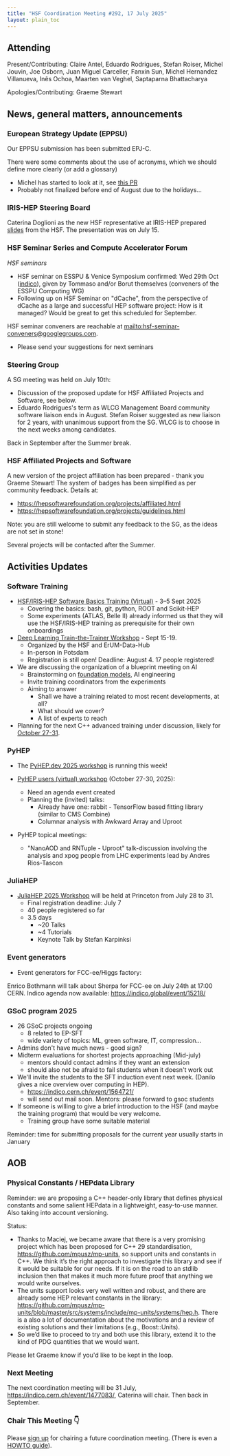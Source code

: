 ```yaml
---
title: "HSF Coordination Meeting #292, 17 July 2025"
layout: plain_toc
---
```


## Attending

Present/Contributing: Claire Antel, Eduardo Rodrigues, Stefan Roiser, Michel Jouvin, Joe Osborn, Juan Miguel Carceller, Fanxin Sun, Michel Hernandez Villanueva, Inês Ochoa, Maarten van Veghel, Saptaparna Bhattacharya

Apologies/Contributing: Graeme Stewart


## News, general matters, announcements

### European Strategy Update (EPPSU) 

Our EPPSU submission has been submitted EPJ-C.

There were some comments about the use of acronyms, which we should define more clearly (or add a glossary)
* Michel has started to look at it, see [this PR](https://github.com/HSF/EPPSU-2025-Paper/pull/21)
* Probably not finalized before end of August due to the holidays...

### IRIS-HEP Steering Board

Caterina Doglioni as the new HSF representative at IRIS-HEP prepared [slides](https://docs.google.com/presentation/d/1zrV0P_kIDxwDS9bZsYYE6S3HXPUsaEXfKkQUYr8EjmA/edit?usp=sharing) from the HSF. The presentation was on July 15.

### HSF Seminar Series and Compute Accelerator Forum

*HSF seminars*
- HSF seminar on ESSPU & Venice Symposium confirmed: Wed 29th Oct ([indico](https://indico.cern.ch/event/1481829/)), given by Tommaso and/or Borut themselves (conveners of the ESSPU Computing WG)
- Following up on HSF Seminar on "dCache", from the perspective of dCache as a large and successful HEP software project: How is it managed? Would be great to get this scheduled for September.


HSF seminar conveners are reachable at <mailto:hsf-seminar-conveners@googlegroups.com>.

- Please send your suggestions for next seminars

### Steering Group

A SG meeting was held on July 10th:
- Discussion of the proposed update for HSF Affiliated Projects and Software, see below.
- Eduardo Rodrigues's term as WLCG Management Board community software liaison ends in August. Stefan Roiser suggested as new liaison for 2 years, with unanimous support from the SG. WLCG is to choose in the next weeks among candidates.

Back in September after the Summer break.

### HSF Affiliated Projects and Software

A new version of the project affiliation has been prepared - thank you Graeme Stewart! The system of badges has been simplified as per community feedback. Details at:
- <https://hepsoftwarefoundation.org/projects/affiliated.html>
- <https://hepsoftwarefoundation.org/projects/guidelines.html>

Note: you are still welcome to submit any feedback to the SG, as the ideas are not set in stone!

Several projects will be contacted after the Summer.

## Activities Updates

### Software Training

- [HSF/IRIS-HEP Software Basics Training (Virtual)](https://indico.cern.ch/event/1569915/) - 3–5 Sept 2025
    - Covering the basics: bash, git, python, ROOT and Scikit-HEP
    - Some experiments (ATLAS, Belle II) already informed us that they will use the HSF/IRIS-HEP training as prerequisite for their own onboardings
- [Deep Learning Train-the-Trainer Workshop](https://indico.desy.de/event/47263/) - Sept 15-19.
    - Organized by the HSF and ErUM-Data-Hub
    - In-person in Potsdam
    - Registration is still open! Deadline: August 4. 17 people registered!
- We are discussing the organization of a blueprint meeting on AI
    - Brainstorming on [foundation models](https://en.wikipedia.org/wiki/Foundation_model), AI engineering
    - Invite training coordinators from the experiments
    - Aiming to answer 
        - Shall we have a training related to most recent developments, at all?
        - What should we cover? 
        - A list of experts to reach
- Planning for the next C++ advanced training under discussion, likely for [October 27-31](https://indico.cern.ch/event/1549051/).


### PyHEP

- The [PyHEP.dev 2025 workshop](https://indico.cern.ch/e/PyHEP2025.dev) is running this week!
- [PyHEP users (virtual) workshop](https://indico.cern.ch/e/PyHEP2025) (October 27-30, 2025):
    - Need an agenda event created
    - Planning the (invited) talks:
        - Already have one: rabbit - TensorFlow based fitting library (similar to CMS Combine)
        - Columnar analysis with Awkward Array and Uproot 

- PyHEP topical meetings:
    - "NanoAOD and RNTuple - Uproot" talk-discussion involving the analysis and xpog people from LHC experiments lead by Andres Rios-Tascon

### JuliaHEP

- [JuliaHEP 2025 Workshop](https://indico.cern.ch/event/1488852/) will be held at Princeton from July 28 to 31.
    - Final registration deadline: July 7
    - 40 people registered so far
    - 3.5 days
        - ~20 Talks
        - ~4 Tutorials
        - Keynote Talk by Stefan Karpinksi

### Event generators

- Event generators for FCC-ee/Higgs factory:

Enrico Bothmann will talk about Sherpa for FCC-ee on July 24th at 17:00 CERN. Indico agenda now available: https://indico.global/event/15218/

### GSoC program 2025

- 26 GSoC projects ongoing
    - 8 related to EP-SFT
    - wide variety of topics: ML, green software, IT, compression...
- Admins don't have much news - good sign?
- Midterm evaluations for shortest projects approaching (Mid-july)
    - mentors should contact admins if they want an extension
    - should also not be afraid to fail students when it doesn't work out
- We'll invite the students to the SFT induction event next week. (Danilo gives a nice overview over computing in HEP).
    - https://indico.cern.ch/event/1564721/
    - will send out mail soon. Mentors: please forward to gsoc students
- If someone is willing to give a brief introduction to the HSF (and maybe the training program) that would be very welcome.
    - Training group have some suitable material

Reminder: time for submitting proposals for the current year usually starts in January

## AOB

### Physical Constants / HEPdata Library

Reminder: we are proposing a C++ header-only library that defines physical constants and some salient HEPdata in a lightweight, easy-to-use manner. Also taking into account versioning.

Status:
- Thanks to Maciej, we became aware that there is a very promising project which has been proposed for C++ 29 standardisation, https://github.com/mpusz/mp-units, so support units and constants in C++. We think it’s the right approach to investigate this library and see if it would be suitable for our needs. If it is on the road to an stdlib inclusion then that makes it much more future proof that anything we would write ourselves.
- The units support looks very well written and robust, and there are already some HEP relevant constants in the library: https://github.com/mpusz/mp-units/blob/master/src/systems/include/mp-units/systems/hep.h. There is a also a lot of documentation about the motivations and a review of existing solutions and their limitations (e.g., Boost::Units).
- So we’d like to proceed to try and both use this library, extend it to the kind of PDG quantities that we would want.

Please let Graeme know if you'd like to be kept in the loop.

### Next Meeting

The next coordination meeting will be 31 July, <https://indico.cern.ch/event/1477083/>, Caterina will chair. Then back in September.

### Chair This Meeting 👇

Please [sign up](https://docs.google.com/spreadsheets/d/1Z1Z4payCpieOLiVFcC6y9j-KCj71u6xX232LHUgIHfI/edit) for chairing a future coordination meeting. (There is even a [HOWTO guide](https://hepsoftwarefoundation.org/organization/running-meetings.html)).

